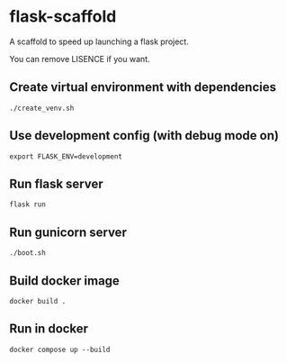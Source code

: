 # flask-scaffold

A scaffold to speed up launching a flask project.

You can remove LISENCE if you want.

## Create virtual environment with dependencies

    ./create_venv.sh

## Use development config (with debug mode on)

    export FLASK_ENV=development

## Run flask server

    flask run

## Run gunicorn server

    ./boot.sh

## Build docker image

    docker build .

## Run in docker

    docker compose up --build
